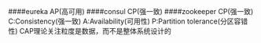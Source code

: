####eureka          AP(高可用)
####consul          CP(强一致)
####zookeeper       CP(强一致)
C:Consistency(强一致)
A:Availability(可用性)
P:Partition tolerance(分区容错性)
CAP理论关注粒度是数据，而不是整体系统设计的